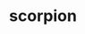 ---
layout: animals&nature
title: scorpion
emoji: scorpion
permalink: 🦂.html
image: assets/img/3moji/scorpion.png
---